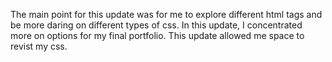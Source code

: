 The main point for this update was for me to explore different html tags and be more daring on different types of css. 
In this update, I concentrated more on options for my final portfolio. 
This update allowed me space to revist my css.
